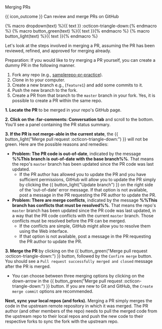 <span id="title">Merging PRs</span>

<span id="prereqs"></span>

<span id="outcomes">{{ icon_outcome }} Can review and merge PRs on GitHub</span>

{% macro dropdown(text) %}<span class="btn btn-light border">{{ text }} :octicon-triangle-down:</span>{% endmacro %}
{% macro button_green(text) %}<span class="btn btn-success ps-1 pe-1 pb-0 pt-0">{{ text }}</span>{% endmacro %}
{% macro button_light(text) %}<span class="btn btn-light ps-1 pe-1 pb-0 pt-0 border">{{ text }}</span>{% endmacro %}

<div id="body">

Let's look at the steps involved in merging a PR, assuming the PR has been reviewed, refined, and approved for merging already.

Preparation: If you would like to try merging a PR yourself, you can create a dummy PR in the following manner.
1. Fork any repo (e.g., [samplerepo-pr-practice](https://github.com/se-edu/samplerepo-pr-practice)).
1. Clone in to your computer.
1. Create a new branch e.g., (`feature1`) and add some commits to it.
1. Push the new branch to the fork.
1. Create a PR from that branch to the `master` branch in your fork. Yes, it is possible to create a PR within the same repo.

**1. Locate the PR** to be merged in your repo's GitHub page.

**2. Click on the <span class="tab">:far-comments: Conversation</span> tab** and scroll to the bottom. You'll see a panel containing the PR status summary.<br>
<pic eager src="{{baseUrl}}/gitAndGithub/managePRs/images/mergePr.png" width="800" />

**3. If the PR is not merge-able in the current state**, the {{ button_light("Merge pull request :octicon-triangle-down:") }} will not be green. Here are the possible reasons and remedies:

* **Problem: The PR code is out-of-date**, indicated by the message **%%This branch is out-of-date with the base branch%%**. That means the repo's `master` branch has been updated since the PR code was last updated.
  * If the PR author has allowed you to update the PR and you have sufficient permissions, GitHub will allow you to update the PR simply by clicking the {{ button_light("Update branch") }} on the right side of the 'out-of-date' error message.
    If that option is not available, post a message in the PR requesting the PR author to update the PR.
* **Problem: There are merge conflicts**, indicated by the message **%%This branch has conflicts that must be resolved%%**. That means the repo's `master` branch has been updated since the PR code was last updated, in a way that the PR code conflicts with the current `master` branch. Those <trigger trigger="click" for="modal:managePRs-mergeConflics">conflicts must be resolved</trigger>  before the PR can be merged.
  * If the conflicts are simple, GitHub might allow you to resolve them using the Web interface.
  * If that option is not available, post a message in the PR requesting the PR author to update the PR.

<modal large header="Tools → Git & GitHub → Merge Conflicts" id="modal:managePRs-mergeConflics">
  <include src="../mergeConflicts/unit-inElsewhere-asFlat.md" boilerplate/>
</modal>

**3. Merge the PR** by clicking on the {{ button_green("Merge pull request :octicon-triangle-down:") }} button, followed by the `Confirm merge` button. You should see a `Pull request successfully merged and closed` message after the PR is merged.<br>

* You can choose between three merging options by clicking on the down-arrow in the {{ button_green("Merge pull request :octicon-triangle-down:") }} button. If you are new to Git and GitHub, the `Create merge commit` options are recommended.

**Next, sync your local repos (and forks).** Merging a PR simply merges the code in the upstream remote repository in which it was merged. The PR author (and other members of the repo) needs to pull the merged code from the upstream repo to their local repos and push the new code to their respective forks to sync the fork with the upstream repo.

</div>

<div id="extras">
</div>
